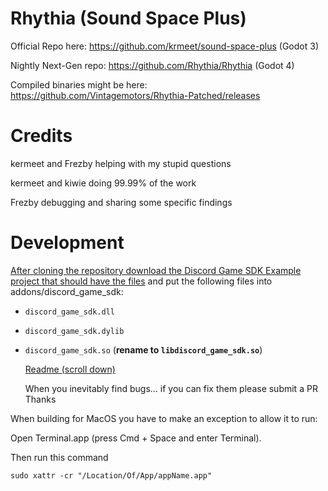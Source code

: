 # Rhythia (Sound Space Plus) 

Official Repo here: https://github.com/krmeet/sound-space-plus (Godot 3)

Nightly Next-Gen repo: https://github.com/Rhythia/Rhythia (Godot 4)

Compiled binaries might be here: https://github.com/Vintagemotors/Rhythia-Patched/releases

# Credits 
  kermeet and Frezby helping with my stupid questions 
  
  kermeet and kiwie doing 99.99% of the work 

  Frezby debugging and sharing some specific findings 
  

# Development <a href="dev-title" id="dev"/>
After cloning the repository download the Discord Game SDK [Example project that should have the files](https://github.com/samsface/godot-discord-game-sdk/archive/refs/heads/master.zip) and put the following files into addons/discord_game_sdk:  
- `discord_game_sdk.dll`  
- `discord_game_sdk.dylib`  
- `discord_game_sdk.so` (__rename to `libdiscord_game_sdk.so`__)

  [Readme (scroll down)](https://github.com/Vintagemotors/Rhythia-Patched/tree/main/addons/discord_game_sdk#readme)
  
  When you inevitably find bugs... if you can fix them please submit a PR Thanks 


When building for MacOS you have to make an exception to allow it to run: 

 Open Terminal.app (press Cmd + Space and enter Terminal).
 
 Then run this command 
    
 `sudo xattr -cr "/Location/Of/App/appName.app"`

